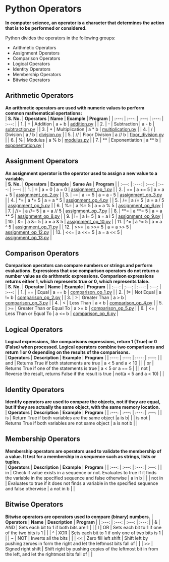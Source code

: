# Python Operators

**In computer science, an operator is a character that determines the action that is to be performed or considered.**

Python divides the operators in the following groups:
* Arithmetic Operators
* Assignment Operators
* Comparison Operators
* Logical Operators
* Identity Operators
* Membership Operators
* Bitwise Operators


## Arithmetic Operators
**An arithmetic operators are used with numeric values to perform common mathematical opertations:** <br>
| **S. No.** | **Operators** | **Name** | **Example** | **Program** |
| :---: | :---: | :---: | :---: | :---: |
| 1. | + | Addition | a + b | [addition.py](https://github.com/bishtanuj/python/blob/main/Operators/Programs/addition.py) |
| 2. | - | Subtraction | a - b | [subtraction.py](https://github.com/bishtanuj/python/blob/main/Operators/Programs/subtraction.py) |
| 3. | * | Multiplication | a * b | [multiplication.py](https://github.com/bishtanuj/python/blob/main/Operators/Programs/multiplication.py) |
| 4. | / | Division | a / b | [division.py](https://github.com/bishtanuj/python/blob/main/Operators/Programs/division.py) |
| 5. | // | Floor Division | a // b | [floor_division.py](https://github.com/bishtanuj/python/blob/main/Operators/Programs/floor_division.py) |
| 6. | % | Modulus | a % b | [modulus.py](https://github.com/bishtanuj/python/blob/main/Operators/Programs/modulus.py) |
| 7. | ** | Exponentiation | a ** b | [exponentation.py](https://github.com/bishtanuj/python/blob/main/Operators/Programs/exponentation.py) |


## Assignment Operators
**An assignment operator is the operator used to assign a new value to a variable.** <br>
| **S. No.** | **Operators** | **Example** | **Same As** | **Program** |
| :---: | :---: | :---: | :---: | :---: |
| 1. | = | a = 0 | a = 0 | [assignment_op_1.py](https://github.com/bishtanuj/python/blob/main/Operators/Programs/assignment_op_1.py) |
| 2. | += | a += 5 | a = a + 5 | [assignment_op_2.py](https://github.com/bishtanuj/python/blob/main/Operators/Programs/assignment_op_2.py) |
| 3. | -= | a -= 5 | a = a - 5 | [assignment_op_3.py](https://github.com/bishtanuj/python/blob/main/Operators/Programs/assignment_op_3.py) |
| 4. | *= | a *= 5 | a = a * 5 | [assignment_op_4.py](https://github.com/bishtanuj/python/blob/main/Operators/Programs/assignment_op_4.py) | 
| 5. | /= | a /= 5 | a = a / 5 | [assignment_op_5.py](https://github.com/bishtanuj/python/blob/main/Operators/Programs/assignment_op_5.py) |
| 6. | %= | a %= 5 | a = a % 5 | [assignment_op_6.py](https://github.com/bishtanuj/python/blob/main/Operators/Programs/assignment_op_6.py) |
| 7. | //= | a //= 5 | a = a // 5 | [assignment_op_7.py](https://github.com/bishtanuj/python/blob/main/Operators/Programs/assignment_op_7.py) |
| 8. | **= | a **= 5 | a = a ** 5 | [assignment_op_8.py](https://github.com/bishtanuj/python/blob/main/Operators/Programs/assignment_op_8.py) |
| 9. | l= | a l= 5 | a = a l 5 | [assignment_op_9.py](https://github.com/bishtanuj/python/blob/main/Operators/Programs/assignment_op_9.py) |
| 10. | &= | a &= 5 | a = a & 5 | [assignment_op_10.py](https://github.com/bishtanuj/python/blob/main/Operators/Programs/assignment_op_10.py) |
| 11. | ^= | a ^= 5 | a = a ^ 5 | [assignment_op_11.py](https://github.com/bishtanuj/python/blob/main/Operators/Programs/assignment_op_11.py) |
| 12. | >>= | a >>= 5 | a = a >> 5 | [assignment_op_12.py](https://github.com/bishtanuj/python/blob/main/Operators/Programs/assignment_op_12.py) |
| 13. | <<= | a <<= 5 | a = a << 5 | [assignment_op_13.py](https://github.com/bishtanuj/python/blob/main/Operators/Programs/assignment_op_13.py) |


## Comparison Operators
**Comparison operators can compare numbers or strings and perform evaluations. Expressions that use comparison operators do not return a number value as do arithmetic expressions. Comparison expressions returns either 1, which represents true or 0, which represents false.** <br>
| **S. No.** | **Operator** | **Name** | **Example** | **Program** |
| :---: | :---: | :---: | :---: | :---: |
| 1. | == | Equal | a == b | [comparison_op_1.py](https://github.com/bishtanuj/python/blob/main/Operators/Programs/comparison_op_1.py) |
| 2. | != | Not Equal | a != b | [comparison_op_2.py](https://github.com/bishtanuj/python/blob/main/Operators/Programs/comparison_op_2.py) |
| 3. | > | Greater Than | a > b | [comparison_op_3.py](https://github.com/bishtanuj/python/blob/main/Operators/Programs/comparison_op_3.py) |
| 4. | < | Less Than | a < b | [comparison_op_4.py](https://github.com/bishtanuj/python/blob/main/Operators/Programs/comparison_op_4.py) |
| 5. | >= | Greater Than or Equal To | a >= b | [comparison_op_5.py](https://github.com/bishtanuj/python/blob/main/Operators/Programs/comparison_op_5.py) |
| 6. | <= | Less Than or Equal To | a <= b | [comparison_op_6.py](https://github.com/bishtanuj/python/blob/main/Operators/Programs/comparison_op_6.py) |


## Logical Operators
**Logical expressions, like comparisons expressions, return 1 (True) or 0 (False) when processed. Logical operators combine two comparisons and return 1 or 0 depending on the results of the comparisons.** <br>
| **Operators** | **Description** | **Example** | **Program** |
| :---: | :---: | :---: | :---: |
| and | Returns True if both statements are true | a < 5 and a < 10 | |
| or | Returns True if one of the statements is true | a < 5 or a == 5 | |
| not | Reverse the result, returns False if the result is true | not(a < 5 and a < 10) | |


## Identity Operators
**Identify operators are used to compare the objects, not if they are equal, but if they are actually the same object, with the same memory location.** <br>
| **Operators** | **Description** | **Example** | **Program** |
| :---: | :---: | :---: | :---: |
| is | Return True if both variables are the same object |a is b| |
| is not | Returns True if both variables are not same object | a is not b | |

## Membership Operators
**Membership operators are operators used to validate the membership of a value. It test for a membership in a sequence such as strings, lists or tuples.** <br>
| **Operators** | **Description** | **Example** | **Program** |
| :---: | :---: | :---: | :---: |
| in | Check if value exists in a sequence or not. Evaluates to true if it finds the variable in the specified sequence and false otherwise | a in b | |
| not in | Evaluates to true if it does not finds a variable in the specified sequence and false otherwise | a not in b | |


## Bitwise Operators
**Bitwise operators are operators used to compare (binary) numbers.**
| **Operators** | **Name** | **Description** | **Program** |
| :---: | :---: | :---: | :---: |
| & | AND | Sets each bit to 1 if both bits are 1 | |
| l | OR | Sets each bit to 1 if one of the two bits is 1 | |
| ^ | XOR | Sets each bit to 1 if only one of two bits is 1 | |
| ~ | NOT | Inverts all the bits | |
| << | Zero fill left shift | Shift left by pushing zeroes in form the right and let the leftmost bits fall of | |
| >> | Signed right shift | Shift right by pushing copies of the leftmost bit in from the left, and let the rightmost bits fall of | |
